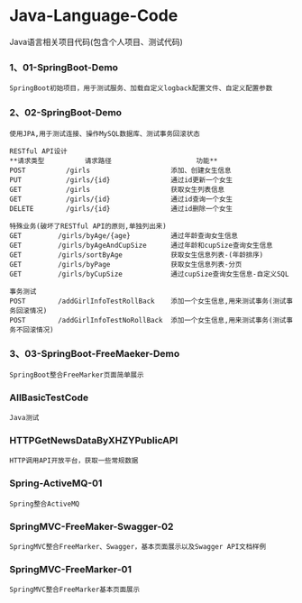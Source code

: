# Java-Language-Code
Java语言相关项目代码(包含个人项目、测试代码)

### 1、01-SpringBoot-Demo

    SpringBoot初始项目，用于测试服务、加载自定义logback配置文件、自定义配置参数

### 2、02-SpringBoot-Demo
    
    使用JPA,用于测试连接、操作MySQL数据库、测试事务回滚状态

    RESTful API设计
    **请求类型          请求路径	                 功能**
    POST          /girls                    添加、创建女生信息
    PUT           /girls/{id}               通过id更新一个女生
    GET           /girls                    获取女生列表信息
    GET           /girls/{id}               通过id查询一个女生
    DELETE        /girls/{id}               通过id删除一个女生

    特殊业务(破坏了RESTful API的原则,单独列出来)
    GET         /girls/byAge/{age}          通过年龄查询女生信息
    GET         /girls/byAgeAndCupSize      通过年龄和cupSize查询女生信息
    GET         /girls/sortByAge            获取女生信息列表-(年龄排序)
    GET         /girls/byPage               获取女生信息列表-分页
    GET         /girls/byCupSize            通过cupSize查询女生信息-自定义SQL
    
    事务测试
    POST        /addGirlInfoTestRollBack    添加一个女生信息,用来测试事务(测试事务回滚情况)
    POST        /addGirlInfoTestNoRollBack  添加一个女生信息,用来测试事务(测试事务不回滚情况)

### 3、03-SpringBoot-FreeMaeker-Demo
    
    SpringBoot整合FreeMarker页面简单展示
    
### AllBasicTestCode

    Java测试

### HTTPGetNewsDataByXHZYPublicAPI

    HTTP调用API开放平台，获取一些常规数据
    
### Spring-ActiveMQ-01

    Spring整合ActiveMQ
    
### SpringMVC-FreeMaker-Swagger-02

    SpringMVC整合FreeMarker、Swagger，基本页面展示以及Swagger API文档样例
    
### SpringMVC-FreeMarker-01
    
    SpringMVC整合FreeMarker基本页面展示
